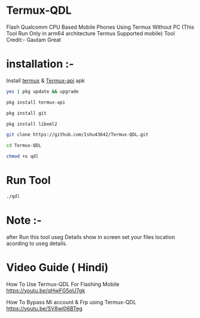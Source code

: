 # Termux-QDL
Flash Qualcomm CPU Based Mobile Phones Using Termux Without PC
(This Tool Run Only in arm64 architecture Termux Supported mobile)
Tool Credit:- Gautam Great

# installation :- 

Install [termux](https://f-droid.org/repo/com.termux_118.apk) & [Termux-api](https://f-droid.org/repo/com.termux.api_51.apk) apk
```bash
yes | pkg update && upgrade
```
```bash
pkg install termux-api
```
```bash
pkg install git
```
```bash
pkg install libxml2
```
```bash
git clone https://github.com/Ishu43642/Termux-QDL.git
```
```bash
cd Termux-QDL
```
```bash
chmod +x qdl
```

# Run Tool
```bash
./qdl
```

# Note :-
after Run this tool useg Details show in screen set your files location acording to useg details.

# Video Guide ( Hindi)

How To Use Termux-QDL For Flashing Mobile
https://youtu.be/qHwFG5pU7gk

How To Bypass Mi account & Frp using Termux-QDL
https://youtu.be/SV8wl06BTeg

